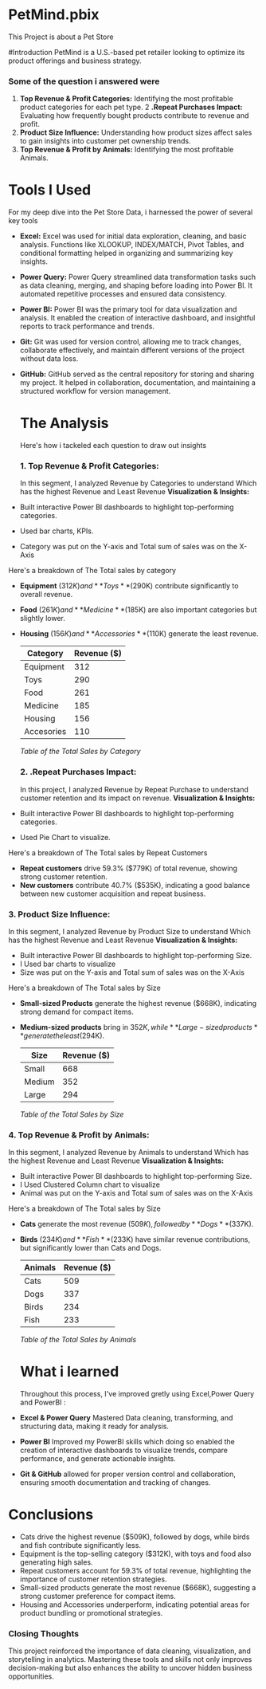# PetMind.pbix
This Project is about a Pet Store

#Introduction
PetMind is a U.S.-based pet retailer looking to optimize its product offerings and business strategy. 

### Some of the question i answered were 
1. **Top Revenue & Profit Categories:** Identifying the most profitable product categories for each pet type.
2 **.Repeat Purchases Impact:** Evaluating how frequently bought products contribute to revenue and profit.
3. **Product Size Influence:** Understanding how product sizes affect sales to gain insights into customer pet ownership trends.
4. **Top Revenue & Profit by Animals:**  Identifying the most profitable Animals.

# Tools I Used
For my deep dive into the Pet Store Data, i harnessed the power of several key tools
- **Excel:** Excel was used for initial data exploration, cleaning, and basic analysis. Functions like XLOOKUP, INDEX/MATCH, Pivot Tables, and conditional formatting helped in  organizing and summarizing key insights.
- **Power Query:** Power Query streamlined data transformation tasks such as data cleaning, merging, and shaping before loading into Power BI. It automated repetitive processes and 
    ensured data consistency.
- **Power BI:** Power BI was the primary tool for data visualization and analysis. It enabled the creation of interactive dashboard, and insightful reports to track performance and trends.
- **Git:** Git was used for version control, allowing me to track changes, collaborate effectively, and maintain different versions of the project without data loss.
- **GitHub:** GitHub served as the central repository for storing and sharing my project. It helped in collaboration, documentation, and maintaining a structured workflow for version 
   management.

  # The Analysis
  Here's how i tackeled each question to draw out insights

  ### 1. **Top Revenue & Profit Categories:**
  In this segment, I analyzed Revenue by Categories to understand Which has the highest Revenue and Least Revenue
  **Visualization & Insights:**
 - Built interactive Power BI dashboards to highlight top-performing categories.
 - Used bar charts, KPIs.
 - Category was put on the Y-axis and Total sum of sales was on the X-Axis
   
Here's a breakdown of The Total sales by category
- **Equipment** ($312K) and **Toys** ($290K) contribute significantly to overall revenue.
- **Food** ($261K) and **Medicine** ($185K) are also important categories but slightly lower.
- **Housing** ($156K) and **Accessories** ($110K) generate the least revenue.

  | Category      |   Revenue ($) |
  |---------------|---------------|
  | Equipment     |  312          |
  | Toys          |  290          |
  | Food          |  261          |
  | Medicine      |  185          |
  | Housing       |  156          |
  Accesories      |  110          |

  *Table of the Total Sales by Category*

  ### 2. **.Repeat Purchases Impact:**
  In this project, I analyzed Revenue by Repeat Purchase to understand customer retention and its impact on revenue.
   **Visualization & Insights:**
 - Built interactive Power BI dashboards to highlight top-performing categories.
 - Used Pie Chart to visualize.
  
Here's a breakdown of The Total sales by Repeat Customers
  - **Repeat customers** drive 59.3% ($779K) of total revenue, showing strong customer retention.
  - **New customers** contribute 40.7% ($535K), indicating a good balance between new customer acquisition and repeat business.
 
  ### 3. **Product Size Influence:**
   In this segment, I analyzed Revenue by Product Size  to understand Which has the highest Revenue and Least Revenue
 **Visualization & Insights:**
 - Built interactive Power BI dashboards to highlight top-performing Size.
 - I Used bar charts to visualize
 - Size was put on the Y-axis and Total sum of sales was on the X-Axis

 Here's a breakdown of The Total sales by Size
- **Small-sized Products** generate the highest revenue ($668K), indicating strong demand for compact items.
- **Medium-sized products** bring in $352K, while **Large-sized products** generate the least ($294K).

  | Size          |   Revenue ($) |
  |---------------|---------------|
  | Small         |  668          |
  | Medium        |  352          |
  | Large         |  294          |

  *Table of the Total Sales by Size*
  

### 4. **Top Revenue & Profit by Animals:** 
In this segment, I analyzed Revenue by Animals  to understand Which has the highest Revenue and Least Revenue
**Visualization & Insights:**
 - Built interactive Power BI dashboards to highlight top-performing Size.
 - I Used Clustered Column chart to visualize
 - Animal was put on the Y-axis and Total sum of sales was on the X-Axis

Here's a breakdown of The Total sales by Size
- **Cats** generate the most revenue ($509K), followed by **Dogs** ($337K).
- **Birds** ($234K) and **Fish** ($233K) have similar revenue contributions, but significantly lower than Cats and Dogs.

  | Animals       |   Revenue ($) |
  |---------------|---------------|
  | Cats          |  509          |
  | Dogs          |  337          |
  | Birds         |  234          |
  | Fish          |  233          |

  *Table of the Total Sales by Animals*

  # What i learned
  Throughout this process, I've improved gretly using Excel,Power Query and PowerBI :
 - **Excel & Power Query**  Mastered Data cleaning, transforming, and structuring data, making it ready for analysis.
 - **Power BI** Improved my PowerBI skills which doing so enabled the creation of interactive dashboards to visualize trends, compare performance, and generate actionable insights.
 -  **Git & GitHub** allowed for proper version control and collaboration, ensuring smooth documentation and tracking of changes.

# Conclusions
- Cats drive the highest revenue ($509K), followed by dogs, while birds and fish contribute significantly less.
- Equipment is the top-selling category ($312K), with toys and food also generating high sales.
- Repeat customers account for 59.3% of total revenue, highlighting the importance of customer retention strategies.
- Small-sized products generate the most revenue ($668K), suggesting a strong customer preference for compact items.
- Housing and Accessories underperform, indicating potential areas for product bundling or promotional strategies.

### Closing Thoughts
This project reinforced the importance of data cleaning, visualization, and storytelling in analytics. Mastering these tools and skills not only improves decision-making but also enhances the ability to uncover hidden business opportunities.
